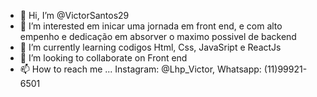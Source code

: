 - 👋 Hi, I’m @VictorSantos29
- 👀 I’m interested em inicar uma jornada em front end, e com alto empenho e dedicação em absorver o maximo possivel de backend
- 🌱 I’m currently learning  codigos Html, Css, JavaSript e ReactJs
- 💞️ I’m looking to collaborate on  Front end
- 📫 How to reach me ... Instagram: @Lhp_Victor, Whatsapp: (11)99921-6501

<!---
VictorSantos29/VictorSantos29 is a ✨ special ✨ repository because its `README.md` (this file) appears on your GitHub profile.
You can click the Preview link to take a look at your changes.
--->
